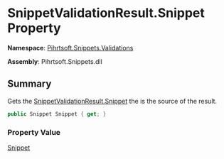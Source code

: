 # SnippetValidationResult\.Snippet Property

**Namespace**: [Pihrtsoft.Snippets.Validations](../../README.md)

**Assembly**: Pihrtsoft\.Snippets\.dll

## Summary

Gets the [SnippetValidationResult.Snippet](./README.md) the is the source of the result\.

```csharp
public Snippet Snippet { get; }
```

### Property Value

[Snippet](../../../Snippet/README.md)

